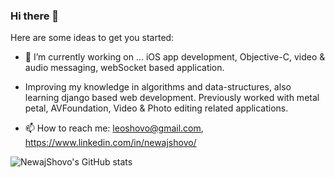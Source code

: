 ### Hi there 👋

Here are some ideas to get you started:
- 🔭 I’m currently working on ... iOS app development, Objective-C, video & audio messaging, webSocket based application.
- Improving my knowledge in algorithms and data-structures, also learning django based web development.
Previously worked with metal petal, AVFoundation, Video & Photo editing related applications.

- 📫 How to reach me: leoshovo@gmail.com, https://www.linkedin.com/in/newajshovo/

![NewajShovo's GitHub stats](https://github-readme-stats.vercel.app/api?username=NewajShovo&count_private=true)

